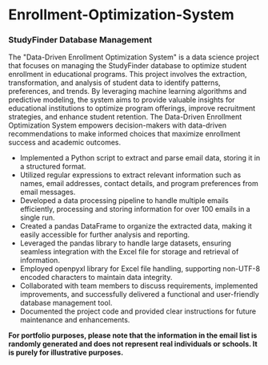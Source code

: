 # Enrollment-Optimization-System

### StudyFinder Database Management

The "Data-Driven Enrollment Optimization System" is a data science project that focuses on managing the StudyFinder database to optimize student enrollment in educational programs. This project involves the extraction, transformation, and analysis of student data to identify patterns, preferences, and trends. By leveraging machine learning algorithms and predictive modeling, the system aims to provide valuable insights for educational institutions to optimize program offerings, improve recruitment strategies, and enhance student retention. The Data-Driven Enrollment Optimization System empowers decision-makers with data-driven recommendations to make informed choices that maximize enrollment success and academic outcomes.

- Implemented a Python script to extract and parse email data, storing it in a structured format.
- Utilized regular expressions to extract relevant information such as names, email addresses, contact details, and program preferences from email messages.
- Developed a data processing pipeline to handle multiple emails efficiently, processing and storing information for over 100 emails in a single run.
- Created a pandas DataFrame to organize the extracted data, making it easily accessible for further analysis and reporting.
- Leveraged the pandas library to handle large datasets, ensuring seamless integration with the Excel file for storage and retrieval of information.
- Employed openpyxl library for Excel file handling, supporting non-UTF-8 encoded characters to maintain data integrity.
- Collaborated with team members to discuss requirements, implemented improvements, and successfully delivered a functional and user-friendly database management tool.
- Documented the project code and provided clear instructions for future maintenance and enhancements.


**For portfolio purposes, please note that the information in the email list is randomly generated and does not represent real individuals or schools. It is purely for illustrative purposes.**
